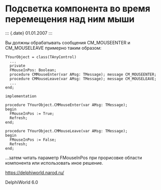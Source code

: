 Подсветка компонента во время перемещения над ним мыши
======================================================

::: {.date}
01.01.2007
:::

Вы должны обрабатывать сообщения CM\_MOUSEENTER и CM\_MOUSELEAVE
примерно таким образом:

    TYourObject = class(TAnyControl)
      ...
      private
      FMouseInPos: Boolean;
      procedure CMMouseEnter(var AMsg: TMessage); message CM_MOUSEENTER;
      procedure CMMouseLeave(var AMsg: TMessage); message CM_MOUSELEAVE;
      ...
    end;
     
    implementation
     
    procedure TYourObject.CMMouseEnter(var AMsg: TMessage);
    begin
      FMouseInPos := True;
      Refresh;
    end;
     
    procedure TYourObject.CMMouseLeave(var AMsg: TMessage);
    begin
      FMouseInPos := False;
      Refresh;
    end;

\...затем читать параметр FMouseInPos при прорисовке области компонента
или использовать иное решение.

<https://delphiworld.narod.ru/>

DelphiWorld 6.0
